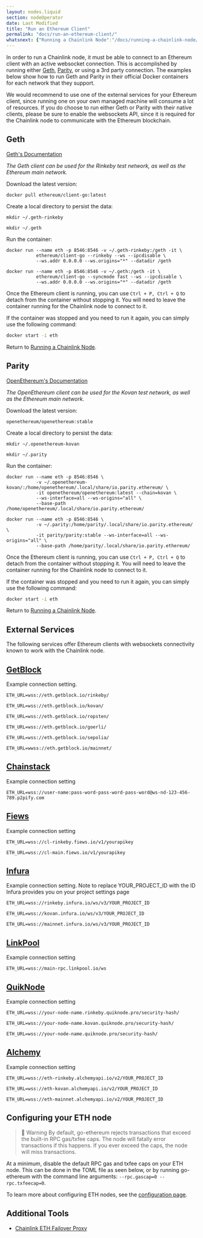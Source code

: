 ```yaml
---
layout: nodes.liquid
section: nodeOperator
date: Last Modified
title: "Run an Ethereum Client"
permalink: "docs/run-an-ethereum-client/"
whatsnext: {"Running a Chainlink Node":"/docs/running-a-chainlink-node/"}
---
```

In order to run a Chainlink node, it must be able to connect to an Ethereum client with an active websocket connection. This is accomplished by running either [Geth](https://geth.ethereum.org/), [Parity](https://www.parity.io/), or using a 3rd party connection. The examples below show how to run Geth and Parity in their official Docker containers for each network that they support.

We would recommend to use one of the external services for your Ethereum client, since running one on your own managed machine will consume a lot of resources. If you do choose to run either Geth or Parity with their native clients, please be sure to enable the websockets API, since it is required for the Chainlink node to communicate with the Ethereum blockchain.

## Geth

[Geth's Documentation](https://geth.ethereum.org/docs/)

*The Geth client can be used for the Rinkeby test network, as well as the Ethereum main network.*

Download the latest version:

```
docker pull ethereum/client-go:latest
```

Create a local directory to persist the data:

```shell Rinkeby
mkdir ~/.geth-rinkeby
```
```shell Mainnet
mkdir ~/.geth
```

Run the container:

```shell Rinkeby
docker run --name eth -p 8546:8546 -v ~/.geth-rinkeby:/geth -it \
           ethereum/client-go --rinkeby --ws --ipcdisable \
           --ws.addr 0.0.0.0 --ws.origins="*" --datadir /geth
```
```shell Mainnet
docker run --name eth -p 8546:8546 -v ~/.geth:/geth -it \
           ethereum/client-go --syncmode fast --ws --ipcdisable \
           --ws.addr 0.0.0.0 --ws.origins="*" --datadir /geth
```

Once the Ethereum client is running, you can use `Ctrl + P, Ctrl + Q` to detach from the container without stopping it. You will need to leave the container running for the Chainlink node to connect to it.

If the container was stopped and you need to run it again, you can simply use the following command:

```bash
docker start -i eth
```

Return to [Running a Chainlink Node](../running-a-chainlink-node/).

## Parity

[OpenEthereum's Documentation](https://openethereum.github.io/index)

*The OpenEthereum client can be used for the Kovan test network, as well as the Ethereum main network.*

Download the latest version:

```
openethereum/openethereum:stable
```

Create a local directory to persist the data:

```text Kovan
mkdir ~/.openethereum-kovan
```
```text Mainnet
mkdir ~/.parity
```

Run the container:

```shell Kovan
docker run --name eth -p 8546:8546 \
           -v ~/.openethereum-kovan/:/home/openethereum/.local/share/io.parity.ethereum/ \
           -it openethereum/openethereum:latest --chain=kovan \
           --ws-interface=all --ws-origins="all" \
           --base-path /home/openethereum/.local/share/io.parity.ethereum/
```
```shell Mainnet
docker run --name eth -p 8546:8546 \
           -v ~/.parity:/home/parity/.local/share/io.parity.ethereum/ \
           -it parity/parity:stable --ws-interface=all --ws-origins="all" \
           --base-path /home/parity/.local/share/io.parity.ethereum/
```

Once the Ethereum client is running, you can use `Ctrl + P, Ctrl + Q` to detach from the container without stopping it. You will need to leave the container running for the Chainlink node to connect to it.

If the container was stopped and you need to run it again, you can simply use the following command:

```bash
docker start -i eth
```

Return to [Running a Chainlink Node](../running-a-chainlink-node/).

## External Services

The following services offer Ethereum clients with websockets connectivity known to work with the Chainlink node.

## [GetBlock](https://getblock.io/)

Example connection setting.

```text Rinkeby
ETH_URL=wss://eth.getblock.io/rinkeby/
```
```text Kovan
ETH_URL=wss://eth.getblock.io/kovan/
```
```text Ropsten
ETH_URL=wss://eth.getblock.io/ropsten/
```
```text Goerli
ETH_URL=wss://eth.getblock.io/goerli/
```
```text Sepolia
ETH_URL=wss://eth.getblock.io/sepolia/
```
```text Mainnet
ETH_URL=wwss://eth.getblock.io/mainnet/
```

## [Chainstack](https://support.chainstack.com/hc/en-us/articles/900001664463-Setting-up-a-Chainlink-node-with-an-Ethereum-node-provided-by-Chainstack)

Example connection setting

```text Mainnet
ETH_URL=wss://user-name:pass-word-pass-word-pass-word@ws-nd-123-456-789.p2pify.com
```

## [Fiews](https://docs.fiews.io/docs/getting-started)

Example connection setting

```text Rinkeby
ETH_URL=wss://cl-rinkeby.fiews.io/v1/yourapikey
```
```text Mainnet
ETH_URL=wss://cl-main.fiews.io/v1/yourapikey
```

## [Infura](https://infura.io/docs/ethereum/wss/introduction.md)

Example connection setting. Note to replace YOUR_PROJECT_ID with the ID Infura provides you on your project settings page

```text Rinkeby
ETH_URL=wss://rinkeby.infura.io/ws/v3/YOUR_PROJECT_ID
```
```text Kovan
ETH_URL=wss://kovan.infura.io/ws/v3/YOUR_PROJECT_ID
```
```text Mainnet
ETH_URL=wss://mainnet.infura.io/ws/v3/YOUR_PROJECT_ID
```

## [LinkPool](https://docs.linkpool.io/docs/websocket_main)

Example connection setting

```text Mainnet
ETH_URL=wss://main-rpc.linkpool.io/ws
```

## [QuikNode](https://www.quiknode.io)

Example connection setting

```text Rinkeby
ETH_URL=wss://your-node-name.rinkeby.quiknode.pro/security-hash/
```
```text Kovan
ETH_URL=wss://your-node-name.kovan.quiknode.pro/security-hash/
```
```text Mainnet
ETH_URL=wss://your-node-name.quiknode.pro/security-hash/
```

## [Alchemy](https://www.alchemyapi.io)

Example connection setting

```text Rinkeby
ETH_URL=wss://eth-rinkeby.alchemyapi.io/v2/YOUR_PROJECT_ID
```
```text Kovan
ETH_URL=wss://eth-kovan.alchemyapi.io/v2/YOUR_PROJECT_ID
```
```text Mainnet
ETH_URL=wss://eth-mainnet.alchemyapi.io/v2/YOUR_PROJECT_ID
```

## Configuring your ETH node

> 🚧 Warning
> By default, go-ethereum rejects transactions that exceed the built-in RPC gas/txfee caps. The node will fatally error transactions if this happens. If you ever exceed the caps, the node will miss transactions.

At a minimum, disable the default RPC gas and txfee caps on your ETH node. This can be done in the TOML file as seen below, or by running go-ethereum with the command line arguments: `--rpc.gascap=0 --rpc.txfeecap=0`.

To learn more about configuring ETH nodes, see the [configuration page](/docs/configuration-variables/#configuring-your-eth-node).

## Additional Tools

- [Chainlink ETH Failover Proxy](https://github.com/Fiews/ChainlinkEthFailover)

